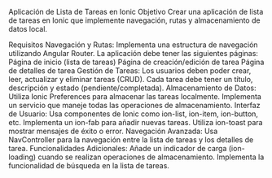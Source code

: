 Aplicación de Lista de Tareas en Ionic
Objetivo
Crear una aplicación de lista de tareas en Ionic que implemente navegación, rutas y almacenamiento de datos local.

Requisitos
Navegación y Rutas:
Implementa una estructura de navegación utilizando Angular Router.
La aplicación debe tener las siguientes páginas:
Página de inicio (lista de tareas)
Página de creación/edición de tarea
Página de detalles de tarea
Gestión de Tareas:
Los usuarios deben poder crear, leer, actualizar y eliminar tareas (CRUD).
Cada tarea debe tener un título, descripción y estado (pendiente/completada).
Almacenamiento de Datos:
Utiliza Ionic Preferences para almacenar las tareas localmente.
Implementa un servicio que maneje todas las operaciones de almacenamiento.
Interfaz de Usuario:
Usa componentes de Ionic como ion-list, ion-item, ion-button, etc.
Implementa un ion-fab para añadir nuevas tareas.
Utiliza ion-toast para mostrar mensajes de éxito o error.
Navegación Avanzada:
Usa NavController para la navegación entre la lista de tareas y los detalles de tarea.
Funcionalidades Adicionales:
Añade un indicador de carga (ion-loading) cuando se realizan operaciones de almacenamiento.
Implementa la funcionalidad de búsqueda en la lista de tareas.